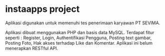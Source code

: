 # instaapps project

<p> Aplikasi digunakan untuk memenuhi tes penerimaan karyawan PT SEVIMA. </p>
Aplikasi dibuat menggunakan PHP dan basis data MySQL.
Terdapat fitur seperti : Register, Login, Authentifikasi Pengguna, Posting text gambar, Posting Foto, Hak akses terhadap Like dan Komentar.
Aplikasi ini belum menerapkan RESTful API.

